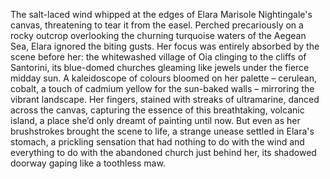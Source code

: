 The salt-laced wind whipped at the edges of  Elara Marisole Nightingale's canvas, threatening to tear it from the easel.  Perched precariously on a rocky outcrop overlooking the churning turquoise waters of the Aegean Sea, Elara ignored the biting gusts. Her focus was entirely absorbed by the scene before her: the whitewashed village of Oia clinging to the cliffs of Santorini, its blue-domed churches gleaming like jewels under the fierce midday sun.  A kaleidoscope of colours bloomed on her palette – cerulean, cobalt, a touch of cadmium yellow for the sun-baked walls – mirroring the vibrant landscape.  Her fingers, stained with streaks of ultramarine, danced across the canvas, capturing the essence of this breathtaking, volcanic island, a place she’d only dreamt of painting until now.  But even as her brushstrokes brought the scene to life, a strange unease settled in Elara's stomach, a prickling sensation that had nothing to do with the wind and everything to do with the abandoned church just behind her, its shadowed doorway gaping like a toothless maw.
